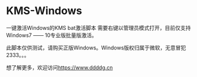 # KMS-Windows
一键激活Windows的KMS bat激活脚本
需要右键以管理员模式打开，目前仅支持Windows7 —— 10专业版批量版激活。

此脚本仅供测试，请购买正版Windows。Windows版权归属于微软，无意冒犯2333。。。

想了解更多，欢迎访问<a href="http://kms.ddddg.cn" target="_blank">https://www.ddddg.cn</a>

